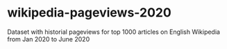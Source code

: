 # wikipedia-pageviews-2020
Dataset with historial pageviews for top 1000 articles on English Wikipedia from Jan 2020 to June 2020
